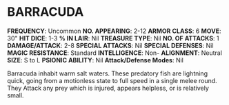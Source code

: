 # BARRACUDA

**FREQUENCY**: Uncommon
**NO. APPEARING**: 2-12
**ARMOR CLASS**: 6
**MOVE**: 30"
**HIT DICE**: 1-3
**% IN LAIR**: Nil
**TREASURE TYPE**: Nil
**NO. OF ATTACKS**: 1
**DAMAGE/ATTACK**: 2-8
**SPECIAL ATTACKS**: Nil
**SPECIAL DEFENSES**: Nil
**MAGIC RESISTANCE**: Standard
**INTELLIGENCE**: Non-
**ALIGNMENT**: Neutral
**SIZE**: S to L
**PSIONIC ABILITY**: Nil
**Attack/Defense Modes**: Nil

Barracuda inhabit warm salt waters. These predatory fish are lightning quick, going from a motionless state to full speed in a single melee round. They Attack any prey which is injured, appears helpless, or is relatively small.
